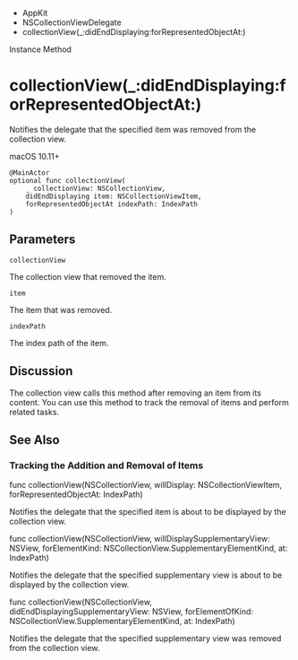 

- AppKit
- NSCollectionViewDelegate
-  collectionView(\_:didEndDisplaying:forRepresentedObjectAt:) 

Instance Method

# collectionView(\_:didEndDisplaying:forRepresentedObjectAt:)

Notifies the delegate that the specified item was removed from the collection view.

macOS 10.11+

``` source
@MainActor
optional func collectionView(
    _ collectionView: NSCollectionView,
    didEndDisplaying item: NSCollectionViewItem,
    forRepresentedObjectAt indexPath: IndexPath
)
```

## Parameters 

`collectionView`  

The collection view that removed the item.

`item`  

The item that was removed.

`indexPath`  

The index path of the item.

## Discussion

The collection view calls this method after removing an item from its content. You can use this method to track the removal of items and perform related tasks.

## See Also

### Tracking the Addition and Removal of Items

func collectionView(NSCollectionView, willDisplay: NSCollectionViewItem, forRepresentedObjectAt: IndexPath)

Notifies the delegate that the specified item is about to be displayed by the collection view.

func collectionView(NSCollectionView, willDisplaySupplementaryView: NSView, forElementKind: NSCollectionView.SupplementaryElementKind, at: IndexPath)

Notifies the delegate that the specified supplementary view is about to be displayed by the collection view.

func collectionView(NSCollectionView, didEndDisplayingSupplementaryView: NSView, forElementOfKind: NSCollectionView.SupplementaryElementKind, at: IndexPath)

Notifies the delegate that the specified supplementary view was removed from the collection view.

